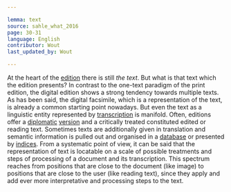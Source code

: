```yaml
---

lemma: text
source: sahle_what_2016
page: 30-31
language: English
contributor: Wout
last_updated_by: Wout

---
```


At the heart of the [edition](editionScholarly.html) there is still _the text_. But what is that text which the edition presents? In contrast to the one-text paradigm of the print edition, the digital edition shows a strong tendency towards multiple texts. As has been said, the digital facsimile, which is a representation of the text, is already a common starting point nowadays. But even the text as a linguistic entity represented by [transcription](transcription.html) is manifold. Often, editions offer a [diplomatic](transcriptionDiplomatic) [version](version.html) and a critically treated constituted edited or reading text. Sometimes texts are additionally given in translation and semantic information is pulled out and organised in a [database](database.html) or presented by [indices](index.html). From a systematic point of view, it can be said that the representation of text is locatable on a scale of possible treatments and steps of processing of a document and its transcription. This spectrum reaches from positions that are close to the document (like image) to positions that are close to the user (like reading text), since they apply and add ever more interpretative and processing steps to the text.

